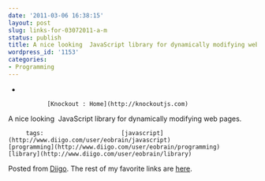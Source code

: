 ```yaml
---
date: '2011-03-06 16:38:15'
layout: post
slug: links-for-03072011-a-m
status: publish
title: A nice looking  JavaScript library for dynamically modifying web pages.
wordpress_id: '1153'
categories:
- Programming
---
```


     
  *      

               [Knockout : Home](http://knockoutjs.com)      

     

A nice looking  JavaScript library for dynamically modifying web pages.

             

         tags:                      [javascript](http://www.diigo.com/user/eobrain/javascript)            [programming](http://www.diigo.com/user/eobrain/programming)            [library](http://www.diigo.com/user/eobrain/library)

                                       
 

Posted from [Diigo](http://www.diigo.com). The rest of my favorite links are [here](http://www.diigo.com/user/eobrain).
